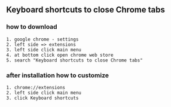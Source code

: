 ## Keyboard shortcuts to close Chrome tabs

### how to download

```
1. google chrome - settings
2. left side => extensions
3. left side click main menu
4. at bottom click open chrome web store
5. search "Keyboard shortcuts to close Chrome tabs"
```

### after installation how to customize

```
1. chrome://extensions
2. left side click main menu
3. click Keyboard shortcuts
```
